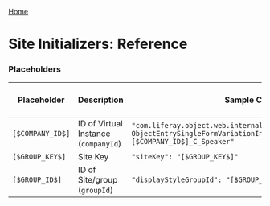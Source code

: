 [Home](../../README.md)

# Site Initializers: Reference

### Placeholders

| Placeholder      | Description                          | Sample Code                                                                                                                                  | Sample Sources Link                                                                                                                                                                                                                         | 
|------------------|--------------------------------------|----------------------------------------------------------------------------------------------------------------------------------------------|---------------------------------------------------------------------------------------------------------------------------------------------------------------------------------------------------------------------------------------------|
| `[$COMPANY_ID$]` | ID of Virtual Instance (`companyId`) | `"com.liferay.object.web.internal.info.collection.provider. ObjectEntrySingleFormVariationInfoCollectionProvider_ [$COMPANY_ID$]_C_Speaker"` | [Link](https://github.com/liferay/liferay-portal/blob/7.4.3.125-ga125/modules/dxp/apps/osb/osb-site-initializer/osb-site-initializer-evp/src/main/resources/site-initializer/layouts/01_home/page-definition.json#L534)                     |
| `[$GROUP_KEY$]`  | Site Key                             | `"siteKey": "[$GROUP_KEY$]"`                                                                                                                 | [Link](https://github.com/liferay/liferay-portal/blob/7.4.3.125-ga125/modules/apps/site-initializer/site-initializer-raylife-ap/src/main/resources/site-initializer/layouts/3_policies/page-definition.json#L32)                            |                                                                                                                                                                                                             |
| `[$GROUP_ID$]`   | ID of Site/group (`groupId`)         | `"displayStyleGroupId": "[$GROUP_ID$]"`                                                                                                      | [Link](https://github.com/liferay/liferay-portal/blob/7.4.3.125-ga125/modules/apps/site-initializer/site-initializer-masterclass/src/main/resources/site-initializer/layout-page-templates/master-pages/main-2/page-definition.json#L64C13) |                                                                                                                                                                                                            |

